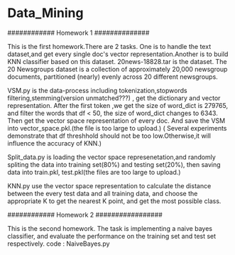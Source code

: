# Data_Mining

############ Homework 1 ##############

This is the first homework.There are 2 tasks. One is to handle the text dataset,and get every single doc's vector representation.Another is to build KNN classifier based on this dataset.
20news-18828.tar is the dataset.
The 20 Newsgroups dataset is a collection of approximately 20,000 newsgroup documents, partitioned (nearly) evenly across 20 different newsgroups. 

VSM.py is the data-process including tokenization,stopwords filtering,stemming(version unmatched???) , get the dictionary and vector representation. After the first token ,we get the size of word_dict is 279765, and filter the words that df < 50, the size of word_dict changes to 6343. Then get the vector space representation of every doc. And save the VSM into vector_space.pkl.(the file is too large to upload.) ( Several experiments demonstrate that df threshhold should not be too low.Otherwise,it will influence the accuracy of KNN.)

Split_data.py is loading the vector space represenetation,and randomly spliting the data into training set(80%) and testing set(20%), then saving data into train.pkl, test.pkl(the files are too large to upload.)

KNN.py use the vector space representation to calculate the distance between the every test data and all training data, and choose the appropriate K to get the nearest K point, and get the most possible class.


############ Homework 2 #################

This is the second homework. The task is implementing a naive bayes classifier, and evaluate the performance on the training set and test set respectively. 
code : NaiveBayes.py
